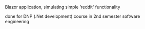Blazor application, simulating simple 'reddit' functionality

done for DNP (.Net development) course in 2nd semester software engineering
